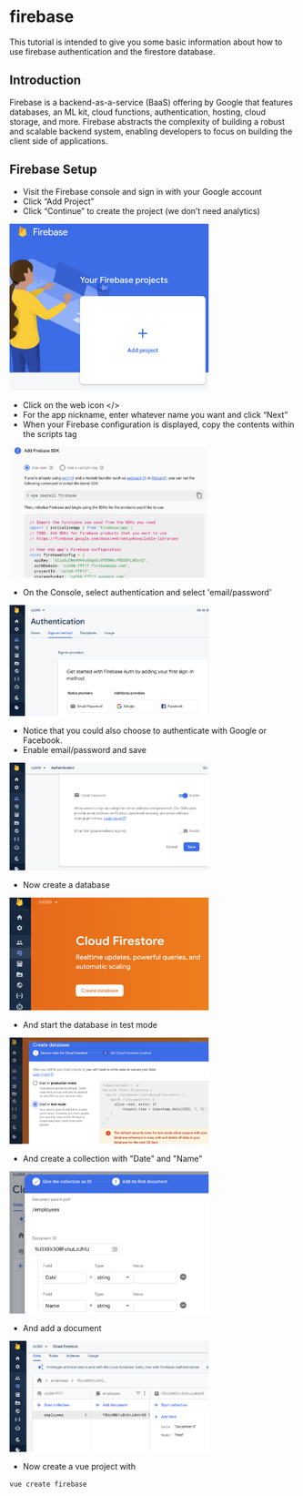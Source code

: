 # firebase
This tutorial is intended to give you some basic information about how to use firebase authentication and the firestore database.
## Introduction
Firebase is a backend-as-a-service (BaaS) offering by Google that features databases, an ML kit, cloud functions, authentication, hosting, cloud storage, and more. Firebase abstracts the complexity of building a robust and scalable backend system, enabling developers to focus on building the client side of applications.
## Firebase Setup

* Visit the Firebase console and sign in with your Google account
* Click “Add Project”
* Click “Continue” to create the project (we don’t need analytics)

<img src="add.png" width="350">

* Click on the web icon </>
* For the app nickname, enter whatever name you want and click “Next”
* When your Firebase configuration is displayed, copy the contents within the scripts tag

<img src="config.png" width="350">

* On the Console, select authentication and select 'email/password'

<img src="auth.png" width="350">

* Notice that you could also choose to authenticate with Google or Facebook.
* Enable email/password and save

<img src="auth1.png" width="350">

* Now create a database

<img src="database.png" width="350">

* And start the database in test mode

<img src="testmode.png" width="350">

* And create a collection with "Date" and "Name"

<img src="collection.png" width="350">

* And add a document

<img src="fred.png" width="350">

* Now create a vue project with
```
vue create firebase
```
